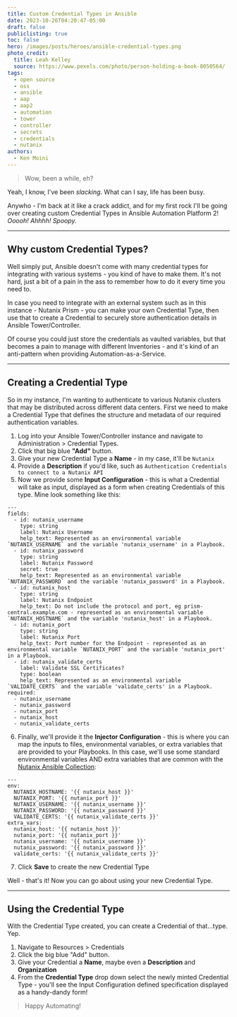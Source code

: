 ```yaml
---
title: Custom Credential Types in Ansible
date: 2023-10-26T04:20:47-05:00
draft: false
publiclisting: true
toc: false
hero: /images/posts/heroes/ansible-credential-types.png
photo_credit:
  title: Leah Kelley
  source: https://www.pexels.com/photo/person-holding-a-book-8050564/
tags:
  - open source
  - oss
  - ansible
  - aap
  - aap2
  - automation
  - tower
  - controller
  - secrets
  - credentials
  - nutanix
authors:
  - Ken Moini
---
```


> Wow, been a while, eh?

Yeah, I know, I've been *slacking*.  What can I say, life has been busy.

Anywho - I'm back at it like a crack addict, and for my first rock I'll be going over creating custom Credential Types in Ansible Automation Platform 2!  *Ooooh!  Ahhhh!  Spoopy.*

---

## Why custom Credential Types?

Well simply put, Ansible doesn't come with many credential types for integrating with various systems - you kind of have to make them.  It's not hard, just a bit of a pain in the ass to remember how to do it every time you need to.

In case you need to integrate with an external system such as in this instance - Nutanix Prism - you can make your own Credential Type, then use that to create a Credential to securely store authentication details in Ansible Tower/Controller.

Of course you could just store the credentials as vaulted variables, but that becomes a pain to manage with different Inventories - and it's kind of an anti-pattern when providing Automation-as-a-Service.

---

## Creating a Credential Type

So in my instance, I'm wanting to authenticate to various Nutanix clusters that may be distributed across different data centers.  First we need to make a Credential Type that defines the structure and metadata of our required authentication variables.

1. Log into your Ansible Tower/Controller instance and navigate to Administration > Credential Types.
2. Click that big blue **"Add"** button.
3. Give your new Credential Type a **Name** - in my case, it'll be `Nutanix`
4. Provide a **Description** if you'd like, such as `Authentication Credentials to connect to a Nutanix API`
5. Now we provide some **Input Configuration** - this is what a Credential will take as input, displayed as a form when creating Credentials of this type.  Mine look something like this:

```yaml=
---
fields:
  - id: nutanix_username
    type: string
    label: Nutanix Username
    help_text: Represented as an environmental variable `NUTANIX_USERNAME` and the variable 'nutanix_username' in a Playbook.
  - id: nutanix_password
    type: string
    label: Nutanix Password
    secret: true
    help_text: Represented as an environmental variable `NUTANIX_PASSWORD` and the variable 'nutanix_password' in a Playbook.
  - id: nutanix_host
    type: string
    label: Nutanix Endpoint
    help_text: Do not include the protocol and port, eg prism-central.example.com - represented as an environmental variable `NUTANIX_HOSTNAME` and the variable 'nutanix_host' in a Playbook.
  - id: nutanix_port
    type: string
    label: Nutanix Port
    help_text: Port number for the Endpoint - represented as an environmental variable `NUTANIX_PORT` and the variable 'nutanix_port' in a Playbook.
  - id: nutanix_validate_certs
    label: Validate SSL Certificates?
    type: boolean
    help_text: Represented as an environmental variable `VALIDATE_CERTS` and the variable 'validate_certs' in a Playbook.
required:
  - nutanix_username
  - nutanix_password
  - nutanix_port
  - nutanix_host
  - nutanix_validate_certs
```

6. Finally, we'll provide it the **Injector Configuration** - this is where you can map the inputs to files, environmental variables, or extra variables that are provided to your Playbooks.  In this case, we'll use some standard environmental variables AND extra variables that are common with the [Nutanix Ansible Collection](https://github.com/nutanix/nutanix.ansible):

```yaml=
---
env:
  NUTANIX_HOSTNAME: '{{ nutanix_host }}'
  NUTANIX_PORT: '{{ nutanix_port }}'
  NUTANIX_USERNAME: '{{ nutanix_username }}'
  NUTANIX_PASSWORD: '{{ nutanix_password }}'
  VALIDATE_CERTS: '{{ nutanix_validate_certs }}'
extra_vars:
  nutanix_host: '{{ nutanix_host }}'
  nutanix_port: '{{ nutanix_port }}'
  nutanix_username: '{{ nutanix_username }}'
  nutanix_password: '{{ nutanix_password }}'
  validate_certs: '{{ nutanix_validate_certs }}'
```

7. Click **Save** to create the new Credential Type

Well - that's it!  Now you can go about using your new Credential Type.

---

## Using the Credential Type

With the Credential Type created, you can create a Credential of that...type.  Yep.

1. Navigate to Resources > Credentials
2. Click the big blue "Add" button.
3. Give your Credential a **Name**, maybe even a **Description** and **Organization**
4. From the **Credential Type** drop down select the newly minted Credential Type - you'll see the Input Configuration defined specification displayed as a handy-dandy form!

> Happy Automating!
